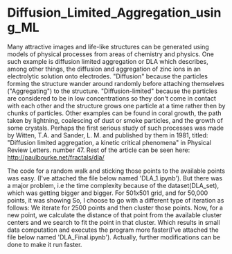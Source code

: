 # Diffusion_Limited_Aggregation_using_ML
Many attractive images and life-like structures can be generated using models of physical processes from areas of chemistry and physics. One such example is diffusion limited aggregation or DLA which describes, among other things, the diffusion and aggregation of zinc ions in an electrolytic solution onto electrodes. "Diffusion" because the particles forming the structure wander around randomly before attaching themselves ("Aggregating") to the structure. "Diffusion-limited" because the particles are considered to be in low concentrations so they don't come in contact with each other and the structure grows one particle at a time rather then by chunks of particles. Other examples can be found in coral growth, the path taken by lightning, coalescing of dust or smoke particles, and the growth of some crystals. Perhaps the first serious study of such processes was made by Witten, T.A. and Sander, L. M. and published by them in 1981, titled: "Diffusion limited aggregation, a kinetic critical phenomena" in Physical Review Letters. number 47. Rest of the article can be seen here: http://paulbourke.net/fractals/dla/

The code for a random walk and sticking those points to the available points was easy. 
(I've attached the file below named 'DLA_1.ipynb'). But there was a major problem, i.e the time complexity because of the dataset(DLA_set), which was getting bigger and bigger. For 501x501 grid, and for 50,000 points, it was showing 
So, I choose to go with a different type of iteration as follows:
 We iterate for 2500 points and then cluster those points. Now, for a new point, we calculate the distance of that point from the available cluster centers and we search to fit the point in that cluster. Which results in small data computation and executes the program more faster(I've attached the file below named 'DLA_Final.ipynb').
Actually, further modifications can be done to make it run faster.
